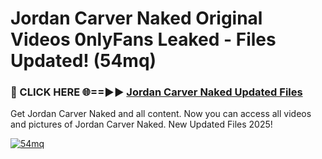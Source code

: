 # Jordan Carver Naked Original Videos 0nlyFans Leaked - Files Updated! (54mq)

<h3>🔴 CLICK HERE 🌐==►► <a href="https://tinyurl.com/up5wt9bj" rel="nofollow">Jordan Carver Naked Updated Files</a></h3>

Get Jordan Carver Naked and all content. Now you can access all videos and pictures of Jordan Carver Naked. New Updated Files 2025!

[![54mq](https://i.imgur.com/ABiUzMV.gif)](https://tinyurl.com/up5wt9bj)
